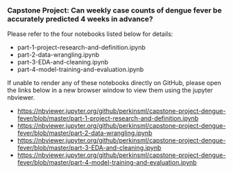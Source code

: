 ### Capstone Project: Can weekly case counts of dengue fever be accurately predicted 4 weeks in advance?

Please refer to the four notebooks listed below for details:
- part-1-project-research-and-definition.ipynb
- part-2-data-wrangling.ipynb
- part-3-EDA-and-cleaning.ipynb
- part-4-model-training-and-evaluation.ipynb

If unable to render any of these notebooks directly on GitHub, please open the links below in a new browser window to view them using
the jupyter nbviewer.
- https://nbviewer.jupyter.org/github/perkinsml/capstone-project-dengue-fever/blob/master/part-1-project-research-and-definition.ipynb
- https://nbviewer.jupyter.org/github/perkinsml/capstone-project-dengue-fever/blob/master/part-2-data-wrangling.ipynb
- https://nbviewer.jupyter.org/github/perkinsml/capstone-project-dengue-fever/blob/master/part-3-EDA-and-cleaning.ipynb
- https://nbviewer.jupyter.org/github/perkinsml/capstone-project-dengue-fever/blob/master/part-4-model-training-and-evaluation.ipynb
